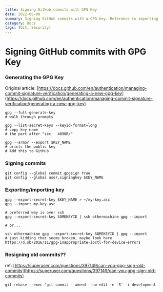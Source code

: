 ```yaml
---
title: Signing GitHub commits with GPG Key
date: 2022-06-09
summary: Signing GitHub commits with a GPG key. Reference to importing and exporting key to different devices through ssh/file transfer.
category: Docs
tags: [Git, Security]
---
```


# Signing GitHub commits with GPG Key

### Generating the GPG Key

Original article: [https://docs.github.com/en/authentication/managing-commit-signature-verification/generating-a-new-gpg-key](https://docs.github.com/en/authentication/managing-commit-signature-verification/generating-a-new-gpg-key)

```
gpg --full-generate-key
# walk through prompts

gpg --list-secret-keys --keyid-format=long
# copy key name
# the part after "sec   4096R/"

gpg --armor --export $KEY_NAME
# prints the public key
# Add this to GitHub
```

### Signing commits

```
git config --global commit.gpgsign true
git config --global user.signingkey $KEY_NAME
```

### Exporting/importing key

```
gpg --export-secret-key $KEY_NAME > ~/my-key.asc
gpg --import my-key.asc

# preferred way is over ssh
gpg --export-secret-key SOMEKEYID | ssh othermachine gpg --import

# or...

ssh othermachine gpg --export-secret-key SOMEKEYID | gpg --import
# just kidding that seems broken, maybe look here
https://d.sb/2016/11/gpg-inappropriate-ioctl-for-device-errors
```

### Resigning old commits??

ref: [https://superuser.com/questions/397149/can-you-gpg-sign-old-commits](https://superuser.com/questions/397149/can-you-gpg-sign-old-commits)

```
git rebase --exec 'git commit --amend --no-edit -n -S' -i development
```
